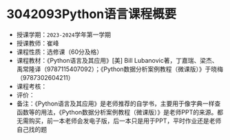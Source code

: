 # 3042093Python语言课程概要

+ 授课学期：`2023-2024`学年第一学期
+ 授课教师：崔峰
+ 课程性质：选修课（60分及格）
+ 课程教材：《Python语言及其应用》[美] Bill Lubanovic著，丁嘉瑞、梁杰、禹常隆译（9787115407092）；《Python数据分析案例教程（微课版）》于晓梅（9787302604211）
+ 课程考核：
+ 评价：
+ 备注：《Python语言及其应用》是老师推荐的自学书，主要用于像字典一样查函数等的用法，《Python数据分析案例教程（微课版）》是老师PPT的来源。都无需购买，前一本老师会发电子版，后一本只是用于PPT，平时作业还是老师自己找的题
